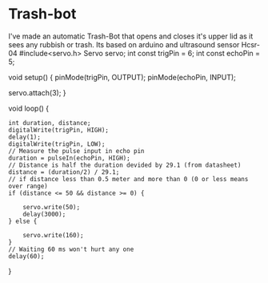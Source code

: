 # Trash-bot
I've made an automatic Trash-Bot that opens and closes it's upper lid as it sees any rubbish or trash. Its based on arduino and ultrasound sensor Hcsr-04
#include<servo.h>
Servo servo;
int const trigPin = 6;
int const echoPin = 5;


void setup()
{
	pinMode(trigPin, OUTPUT); 
	pinMode(echoPin, INPUT); 

 servo.attach(3);
}

void loop()
{
	
	int duration, distance;
	digitalWrite(trigPin, HIGH); 
	delay(1);
	digitalWrite(trigPin, LOW);
	// Measure the pulse input in echo pin
	duration = pulseIn(echoPin, HIGH);
	// Distance is half the duration devided by 29.1 (from datasheet)
	distance = (duration/2) / 29.1;
	// if distance less than 0.5 meter and more than 0 (0 or less means over range) 
    if (distance <= 50 && distance >= 0) {
    	
    	servo.write(50);
        delay(3000);
    } else {
    	
    	servo.write(160);
    }
    // Waiting 60 ms won't hurt any one
    delay(60);
}﻿
